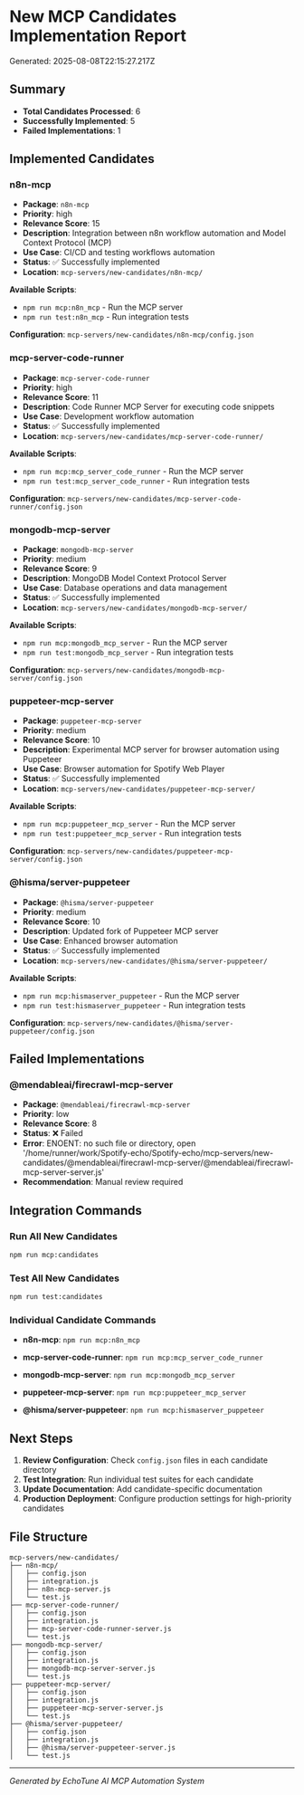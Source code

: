 # New MCP Candidates Implementation Report

Generated: 2025-08-08T22:15:27.217Z

## Summary

- **Total Candidates Processed**: 6
- **Successfully Implemented**: 5
- **Failed Implementations**: 1

## Implemented Candidates


### n8n-mcp

- **Package**: `n8n-mcp`
- **Priority**: high
- **Relevance Score**: 15
- **Description**: Integration between n8n workflow automation and Model Context Protocol (MCP)
- **Use Case**: CI/CD and testing workflows automation
- **Status**: ✅ Successfully implemented
- **Location**: `mcp-servers/new-candidates/n8n-mcp/`

**Available Scripts**:
- `npm run mcp:n8n_mcp` - Run the MCP server
- `npm run test:n8n_mcp` - Run integration tests

**Configuration**: `mcp-servers/new-candidates/n8n-mcp/config.json`


### mcp-server-code-runner

- **Package**: `mcp-server-code-runner`
- **Priority**: high
- **Relevance Score**: 11
- **Description**: Code Runner MCP Server for executing code snippets
- **Use Case**: Development workflow automation
- **Status**: ✅ Successfully implemented
- **Location**: `mcp-servers/new-candidates/mcp-server-code-runner/`

**Available Scripts**:
- `npm run mcp:mcp_server_code_runner` - Run the MCP server
- `npm run test:mcp_server_code_runner` - Run integration tests

**Configuration**: `mcp-servers/new-candidates/mcp-server-code-runner/config.json`


### mongodb-mcp-server

- **Package**: `mongodb-mcp-server`
- **Priority**: medium
- **Relevance Score**: 9
- **Description**: MongoDB Model Context Protocol Server
- **Use Case**: Database operations and data management
- **Status**: ✅ Successfully implemented
- **Location**: `mcp-servers/new-candidates/mongodb-mcp-server/`

**Available Scripts**:
- `npm run mcp:mongodb_mcp_server` - Run the MCP server
- `npm run test:mongodb_mcp_server` - Run integration tests

**Configuration**: `mcp-servers/new-candidates/mongodb-mcp-server/config.json`


### puppeteer-mcp-server

- **Package**: `puppeteer-mcp-server`
- **Priority**: medium
- **Relevance Score**: 10
- **Description**: Experimental MCP server for browser automation using Puppeteer
- **Use Case**: Browser automation for Spotify Web Player
- **Status**: ✅ Successfully implemented
- **Location**: `mcp-servers/new-candidates/puppeteer-mcp-server/`

**Available Scripts**:
- `npm run mcp:puppeteer_mcp_server` - Run the MCP server
- `npm run test:puppeteer_mcp_server` - Run integration tests

**Configuration**: `mcp-servers/new-candidates/puppeteer-mcp-server/config.json`


### @hisma/server-puppeteer

- **Package**: `@hisma/server-puppeteer`
- **Priority**: medium
- **Relevance Score**: 10
- **Description**: Updated fork of Puppeteer MCP server
- **Use Case**: Enhanced browser automation
- **Status**: ✅ Successfully implemented
- **Location**: `mcp-servers/new-candidates/@hisma/server-puppeteer/`

**Available Scripts**:
- `npm run mcp:hismaserver_puppeteer` - Run the MCP server
- `npm run test:hismaserver_puppeteer` - Run integration tests

**Configuration**: `mcp-servers/new-candidates/@hisma/server-puppeteer/config.json`



## Failed Implementations


### @mendableai/firecrawl-mcp-server

- **Package**: `@mendableai/firecrawl-mcp-server`
- **Priority**: low
- **Relevance Score**: 8
- **Status**: ❌ Failed
- **Error**: ENOENT: no such file or directory, open '/home/runner/work/Spotify-echo/Spotify-echo/mcp-servers/new-candidates/@mendableai/firecrawl-mcp-server/@mendableai/firecrawl-mcp-server-server.js'
- **Recommendation**: Manual review required



## Integration Commands

### Run All New Candidates
```bash
npm run mcp:candidates
```

### Test All New Candidates
```bash
npm run test:candidates
```

### Individual Candidate Commands

- **n8n-mcp**: `npm run mcp:n8n_mcp`

- **mcp-server-code-runner**: `npm run mcp:mcp_server_code_runner`

- **mongodb-mcp-server**: `npm run mcp:mongodb_mcp_server`

- **puppeteer-mcp-server**: `npm run mcp:puppeteer_mcp_server`

- **@hisma/server-puppeteer**: `npm run mcp:hismaserver_puppeteer`


## Next Steps

1. **Review Configuration**: Check `config.json` files in each candidate directory
2. **Test Integration**: Run individual test suites for each candidate
3. **Update Documentation**: Add candidate-specific documentation
4. **Production Deployment**: Configure production settings for high-priority candidates

## File Structure

```
mcp-servers/new-candidates/
├── n8n-mcp/
│   ├── config.json
│   ├── integration.js
│   ├── n8n-mcp-server.js
│   └── test.js
├── mcp-server-code-runner/
│   ├── config.json
│   ├── integration.js
│   ├── mcp-server-code-runner-server.js
│   └── test.js
├── mongodb-mcp-server/
│   ├── config.json
│   ├── integration.js
│   ├── mongodb-mcp-server-server.js
│   └── test.js
├── puppeteer-mcp-server/
│   ├── config.json
│   ├── integration.js
│   ├── puppeteer-mcp-server-server.js
│   └── test.js
├── @hisma/server-puppeteer/
│   ├── config.json
│   ├── integration.js
│   ├── @hisma/server-puppeteer-server.js
│   └── test.js
```

---

*Generated by EchoTune AI MCP Automation System*
